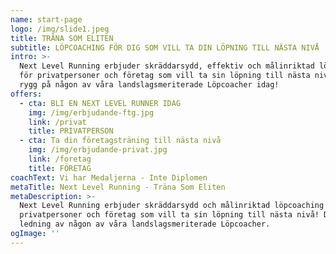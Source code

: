 ```yaml
---
name: start-page
logo: /img/slide1.jpeg
title: TRÄNA SOM ELITEN
subtitle: LÖPCOACHING FÖR DIG SOM VILL TA DIN LÖPNING TILL NÄSTA NIVÅ
intro: >-
  Next Level Running erbjuder skräddarsydd, effektiv och målinriktad löpcoaching
  för privatpersoner och företag som vill ta sin löpning till nästa nivå. Ta
  rygg på någon av våra landslagsmeriterade Löpcoacher idag!
offers:
  - cta: BLI EN NEXT LEVEL RUNNER IDAG
    img: /img/erbjudande-ftg.jpg
    link: /privat
    title: PRIVATPERSON
  - cta: Ta din företagsträning till nästa nivå
    img: /img/erbjudande-privat.jpg
    link: /foretag
    title: FÖRETAG
coachText: Vi har Medaljerna - Inte Diplomen
metaTitle: Next Level Running - Träna Som Eliten
metaDescription: >-
  Next Level Running erbjuder skräddarsydd och målinriktad löpcoaching för
  privatpersoner och företag som vill ta sin löpning till nästa nivå! Detta i
  ledning av någon av våra landslagsmeriterade Löpcoacher.
ogImage: ''
---
```


